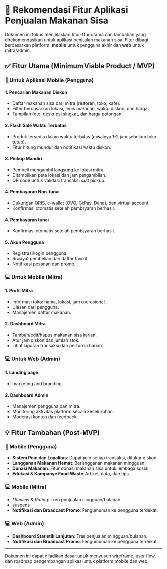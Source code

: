 # 🔧 Rekomendasi Fitur Aplikasi Penjualan Makanan Sisa

Dokumen ini fokus menjelaskan fitur-fitur utama dan tambahan yang direkomendasikan untuk aplikasi penjualan makanan sisa. Fitur dibagi berdasarkan platform: **mobile** untuk pengguna akhir dan **web** untuk mitra/admin.

## ✅ Fitur Utama (Minimum Viable Product / MVP)

### 📱 Untuk Aplikasi Mobile (Pengguna)

#### 1. **Pencarian Makanan Diskon**

* Daftar makanan sisa dari mitra (restoran, toko, kafe). 
* Filter berdasarkan lokasi, jenis makanan, waktu diskon, dan harga.
* Tampilan foto, deskripsi singkat, dan harga potongan.

#### 2. **Flash Sale Waktu Terbatas**

* Produk tersedia dalam waktu terbatas (misalnya 1-2 jam sebelum toko tutup).
* Fitur hitung mundur dan notifikasi waktu diskon.

#### 3. **Pickup Mandiri**

* Pembeli mengambil langsung ke lokasi mitra.
* Ditampilkan peta lokasi dan jam pengambilan.
* QR code untuk validasi transaksi saat pickup.

#### 4. **Pembayaran Non-tunai**

* Dukungan QRIS, e-wallet (OVO, GoPay, Dana), dan virtual account.
* Konfirmasi otomatis setelah pembayaran berhasil.

#### 4. **Pembayaran tunai**

* Konfirmasi otomatis setelah pembayaran berhasil.

#### 5. **Akun Pengguna**

* Registrasi/login pengguna.
* Riwayat pembelian dan daftar favorit.
* Notifikasi pesanan dan promo.

### 💻 Untuk Mobile (Mitra)

#### 1. **Profil Mitra**

* Informasi toko: nama, lokasi, jam operasional.
* Ulasan dari pengguna.
* Manajemen daftar makanan.

#### 2. **Dashboard Mitra**

* Tambah/edit/hapus makanan sisa harian.
* Atur jam diskon dan jumlah stok.
* Lihat laporan transaksi dan performa harian.
  

### 💻 Untuk Web (Admin)

#### 1. **Landing page**

* marketing and branding.

#### 2. **Dashboard Admin**

* Manajemen pengguna dan mitra.
* Monitoring aktivitas platform secara keseluruhan.
* Moderasi konten dan feedback.



## 💡 Fitur Tambahan (Post-MVP)

### 📱 Mobile (Pengguna)

* **Sistem Poin dan Loyalitas**: Dapat poin setiap transaksi, ditukar diskon.
* **Langganan Makanan Hemat**: Berlangganan makanan mingguan.
* **Donasi Makanan**: Fitur donasi makanan sisa untuk lembaga sosial.
* **Edukasi & Kampanye Food Waste**: Artikel, data, dan tips.

### 💻 Mobile (Mitra)

* **Review & Rating*: Tren penjualan mingguan/bulanan.
* suspens
* **Notifikasi dan Broadcast Promo**: Pengumuman ke pengguna terdekat.

### 💻 Web (Admin)

* **Dashboard Statistik Lanjutan**: Tren penjualan mingguan/bulanan.
* **Notifikasi dan Broadcast Promo**: Pengumuman ke pengguna terdekat.

---

Dokumen ini dapat dijadikan dasar untuk menyusun wireframe, user flow, dan roadmap pengembangan aplikasi untuk platform mobile dan web.
